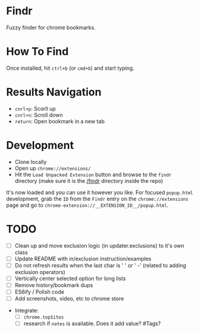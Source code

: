 # Findr

Fuzzy finder for chrome bookmarks.

# How To Find

Once installed, hit `ctrl+b` (or `cmd+b`) and start typing.

# Results Navigation

- `cnrl+p`: Scorll up
- `cnrl+n`: Scroll down
- `return`: Open bookmark in a new tab

# Development

- Clone locally
- Open up `chrome://extensions/`
- Hit the `Load Unpacked Extension` button and browse to the `findr` directory (make sure it is the [/findr](https://github.com/younker/findr/tree/master/findr) directory inside the repo)

It's now loaded and you can use it however you like. For focused `popup.html` development, grab the `ID` from the `Findr` entry on the `chrome://extensions` page and go to `chrome-extension://__EXTENSION_ID__/popup.html`.

# TODO
- [ ] Clean up and move exclusion logic (in updater.exclusions) to it's own class
- [ ] Update README with in/exclusion instruction/examples
- [ ] Do not refresh results when the last char is ' ' or ' -' (related to adding exclusion operators)
- [ ] Vertically center selected option for long lists
- [ ] Remove history/bookmark dups
- [ ] ES6ify / Polish code
- [ ] Add screenshots, video, etc to chrome store
- Integrate:
  - [ ] `chrome.topSites`
  - [ ] research if `notes` is available. Does it add value? #Tags?
